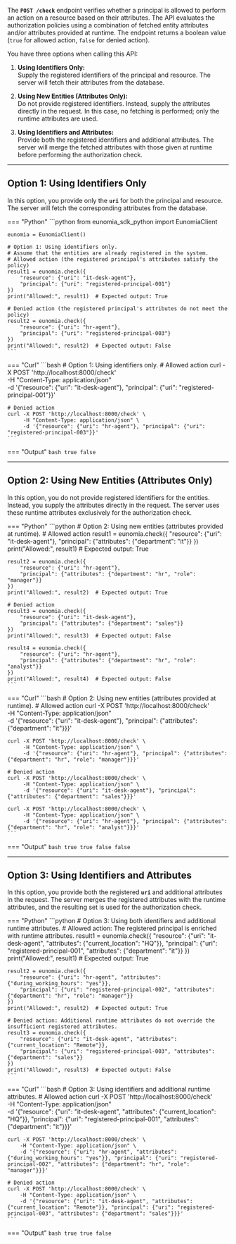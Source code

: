 The **`POST /check`** endpoint verifies whether a principal is allowed to perform an action on a resource based on their attributes. The API evaluates the authorization policies using a combination of fetched entity attributes and/or attributes provided at runtime. The endpoint returns a boolean value (`true` for allowed action, `false` for denied action).

You have three options when calling this API:

1. **Using Identifiers Only:**  
   Supply the registered identifiers of the principal and resource. The server will fetch their attributes from the database.

2. **Using New Entities (Attributes Only):**  
   Do not provide registered identifiers. Instead, supply the attributes directly in the request. In this case, no fetching is performed; only the runtime attributes are used.

3. **Using Identifiers and Attributes:**  
   Provide both the registered identifiers and additional attributes. The server will merge the fetched attributes with those given at runtime before performing the authorization check.

---

## Option 1: Using Identifiers Only

In this option, you provide only the **`uri`** for both the principal and resource. The server will fetch the corresponding attributes from the database.

=== "Python"
    ```python
    from eunomia_sdk_python import EunomiaClient

    eunomia = EunomiaClient()

    # Option 1: Using identifiers only.
    # Assume that the entities are already registered in the system.
    # Allowed action (the registered principal's attributes satisfy the policy)
    result1 = eunomia.check({
        "resource": {"uri": "it-desk-agent"},
        "principal": {"uri": "registered-principal-001"}
    })
    print("Allowed:", result1)  # Expected output: True

    # Denied action (the registered principal's attributes do not meet the policy)
    result2 = eunomia.check({
        "resource": {"uri": "hr-agent"},
        "principal": {"uri": "registered-principal-003"}
    })
    print("Allowed:", result2)  # Expected output: False
    ```

=== "Curl"
    ```bash
    # Option 1: Using identifiers only.
    # Allowed action
    curl -X POST 'http://localhost:8000/check' \
         -H "Content-Type: application/json" \
         -d '{"resource": {"uri": "it-desk-agent"}, "principal": {"uri": "registered-principal-001"}}'

    # Denied action
    curl -X POST 'http://localhost:8000/check' \
         -H "Content-Type: application/json" \
         -d '{"resource": {"uri": "hr-agent"}, "principal": {"uri": "registered-principal-003"}}'
    ```

=== "Output"
    ```bash
    true
    false
    ```

---

## Option 2: Using New Entities (Attributes Only)

In this option, you do not provide registered identifiers for the entities. Instead, you supply the attributes directly in the request. The server uses these runtime attributes exclusively for the authorization check.

=== "Python"
    ```python
    # Option 2: Using new entities (attributes provided at runtime).
    # Allowed action
    result1 = eunomia.check({
        "resource": {"uri": "it-desk-agent"},
        "principal": {"attributes": {"department": "it"}}
    })
    print("Allowed:", result1)  # Expected output: True

    result2 = eunomia.check({
        "resource": {"uri": "hr-agent"},
        "principal": {"attributes": {"department": "hr", "role": "manager"}}
    })
    print("Allowed:", result2)  # Expected output: True

    # Denied action
    result3 = eunomia.check({
        "resource": {"uri": "it-desk-agent"},
        "principal": {"attributes": {"department": "sales"}}
    })
    print("Allowed:", result3)  # Expected output: False

    result4 = eunomia.check({
        "resource": {"uri": "hr-agent"},
        "principal": {"attributes": {"department": "hr", "role": "analyst"}}
    })
    print("Allowed:", result4)  # Expected output: False
    ```

=== "Curl"
    ```bash
    # Option 2: Using new entities (attributes provided at runtime).
    # Allowed action
    curl -X POST 'http://localhost:8000/check' \
         -H "Content-Type: application/json" \
         -d '{"resource": {"uri": "it-desk-agent"}, "principal": {"attributes": {"department": "it"}}}'

    curl -X POST 'http://localhost:8000/check' \
         -H "Content-Type: application/json" \
         -d '{"resource": {"uri": "hr-agent"}, "principal": {"attributes": {"department": "hr", "role": "manager"}}}'

    # Denied action
    curl -X POST 'http://localhost:8000/check' \
         -H "Content-Type: application/json" \
         -d '{"resource": {"uri": "it-desk-agent"}, "principal": {"attributes": {"department": "sales"}}}'

    curl -X POST 'http://localhost:8000/check' \
         -H "Content-Type: application/json" \
         -d '{"resource": {"uri": "hr-agent"}, "principal": {"attributes": {"department": "hr", "role": "analyst"}}}'
    ```

=== "Output"
    ```bash
    true
    true
    false
    false
    ```

---

## Option 3: Using Identifiers and Attributes

In this option, you provide both the registered **`uri`** and additional attributes in the request. The server merges the registered attributes with the runtime attributes, and the resulting set is used for the authorization check.

=== "Python"
    ```python
    # Option 3: Using both identifiers and additional runtime attributes.
    # Allowed action: The registered principal is enriched with runtime attributes.
    result1 = eunomia.check({
        "resource": {"uri": "it-desk-agent", "attributes": {"current_location": "HQ"}},
        "principal": {"uri": "registered-principal-001", "attributes": {"department": "it"}}
    })
    print("Allowed:", result1)  # Expected output: True

    result2 = eunomia.check({
        "resource": {"uri": "hr-agent", "attributes": {"during_working_hours": "yes"}},
        "principal": {"uri": "registered-principal-002", "attributes": {"department": "hr", "role": "manager"}}
    })
    print("Allowed:", result2)  # Expected output: True

    # Denied action: Additional runtime attributes do not override the insufficient registered attributes.
    result3 = eunomia.check({
        "resource": {"uri": "it-desk-agent", "attributes": {"current_location": "Remote"}},
        "principal": {"uri": "registered-principal-003", "attributes": {"department": "sales"}}
    })
    print("Allowed:", result3)  # Expected output: False
    ```

=== "Curl"
    ```bash
    # Option 3: Using identifiers and additional runtime attributes.
    # Allowed action
    curl -X POST 'http://localhost:8000/check' \
        -H "Content-Type: application/json" \
        -d '{"resource": {"uri": "it-desk-agent", "attributes": {"current_location": "HQ"}}, "principal": {"uri": "registered-principal-001", "attributes": {"department": "it"}}}'

    curl -X POST 'http://localhost:8000/check' \
        -H "Content-Type: application/json" \
        -d '{"resource": {"uri": "hr-agent", "attributes": {"during_working_hours": "yes"}}, "principal": {"uri": "registered-principal-002", "attributes": {"department": "hr", "role": "manager"}}}'

    # Denied action
    curl -X POST 'http://localhost:8000/check' \
        -H "Content-Type: application/json" \
        -d '{"resource": {"uri": "it-desk-agent", "attributes": {"current_location": "Remote"}}, "principal": {"uri": "registered-principal-003", "attributes": {"department": "sales"}}}'
    ```

=== "Output"
    ```bash
    true
    true
    false
    ```
